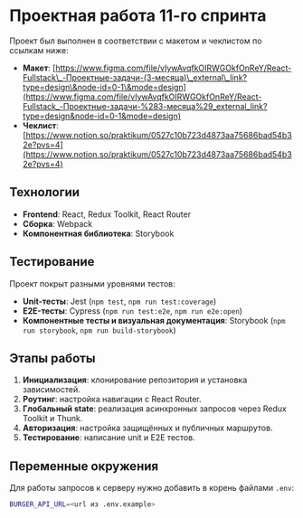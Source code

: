 # Проектная работа 11-го спринта

Проект был выполнен в соответствии с макетом и чеклистом по ссылкам ниже:

* **Макет**: [https://www.figma.com/file/vIywAvqfkOIRWGOkfOnReY/React-Fullstack\_-Проектные-задачи-(3-месяца)\_external\_link?type=design\&node-id=0-1\&mode=design](https://www.figma.com/file/vIywAvqfkOIRWGOkfOnReY/React-Fullstack_-Проектные-задачи-%283-месяца%29_external_link?type=design&node-id=0-1&mode=design)
* **Чеклист**: [https://www.notion.so/praktikum/0527c10b723d4873aa75686bad54b32e?pvs=4](https://www.notion.so/praktikum/0527c10b723d4873aa75686bad54b32e?pvs=4)

## Технологии

* **Frontend**: React, Redux Toolkit, React Router
* **Сборка**: Webpack
* **Компонентная библиотека**: Storybook

## Тестирование

Проект покрыт разными уровнями тестов:

* **Unit-тесты**: Jest (`npm test`, `npm run test:coverage`)
* **E2E-тесты**: Cypress (`npm run test:e2e`, `npm run e2e:open`)
* **Компонентные тесты и визуальная документация**: Storybook (`npm run storybook`, `npm run build-storybook`)

## Этапы работы

1. **Инициализация**: клонирование репозитория и установка зависимостей.
2. **Роутинг**: настройка навигации с React Router.
3. **Глобальный state**: реализация асинхронных запросов через Redux Toolkit и Thunk.
4. **Авторизация**: настройка защищённых и публичных маршрутов.
5. **Тестирование**: написание unit и E2E тестов.

## Переменные окружения

Для работы запросов к серверу нужно добавить в корень файлами `.env`:

```bash
BURGER_API_URL=<url из .env.example>
```
